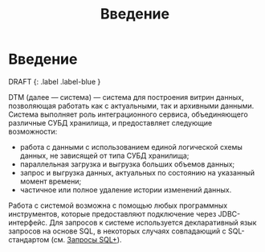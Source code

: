 ﻿---
layout: default
title: Введение
nav_order: 1
has_children: false
has_toc: false
---

Введение
========

DRAFT
{: .label .label-blue }

DTM (далее — система) — система для построения витрин данных, позволяющая работать как с актуальными, так и архивными данными.
Система выполняет роль интеграционного сервиса, объединяющего различные СУБД хранилища, и предоставляет следующие возможности:
*   работа с данными с использованием единой логической схемы данных, не зависящей от типа СУБД хранилища;   
*   параллельная загрузка и выгрузка больших объемов данных;   
*   запрос и выгрузка данных, актуальных по состоянию на указанный момент времени;  
*   частичное или полное удаление истории изменений данных.
    
Работа с системой возможна с помощью любых программных инструментов, которые предоставляют подключение через JDBC-интерфейс. Для запросов к системе используется декларативный язык запросов на основе SQL, в некоторых случаях совпадающий с SQL-стандартом (см. [Запросы SQL+](./Запросы_SQLplus/Запросы_SQLplus.html)).  